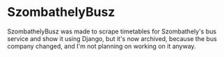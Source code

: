 # SzombathelyBusz
SzombathelyBusz was made to scrape timetables for Szombathely's bus service and show it using Django, but it's now archived, because the bus company changed, and I'm not planning on working on it anyway.
